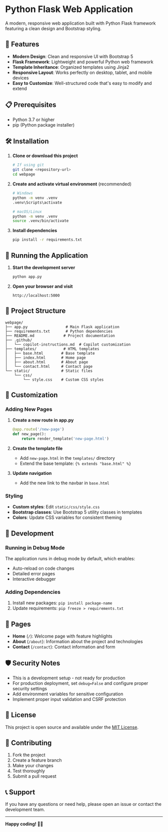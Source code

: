 # Python Flask Web Application

A modern, responsive web application built with Python Flask framework featuring a clean design and Bootstrap styling.

## 🚀 Features

- **Modern Design**: Clean and responsive UI with Bootstrap 5
- **Flask Framework**: Lightweight and powerful Python web framework
- **Template Inheritance**: Organized templates using Jinja2
- **Responsive Layout**: Works perfectly on desktop, tablet, and mobile devices
- **Easy to Customize**: Well-structured code that's easy to modify and extend

## 📋 Prerequisites

- Python 3.7 or higher
- pip (Python package installer)

## 🛠️ Installation

1. **Clone or download this project**
   ```bash
   # If using git
   git clone <repository-url>
   cd webpage
   ```

2. **Create and activate virtual environment** (recommended)
   ```bash
   # Windows
   python -m venv .venv
   .venv\Scripts\activate

   # macOS/Linux
   python -m venv .venv
   source .venv/bin/activate
   ```

3. **Install dependencies**
   ```bash
   pip install -r requirements.txt
   ```

## 🚀 Running the Application

1. **Start the development server**
   ```bash
   python app.py
   ```

2. **Open your browser and visit**
   ```
   http://localhost:5000
   ```

## 📁 Project Structure

```
webpage/
├── app.py                 # Main Flask application
├── requirements.txt       # Python dependencies
├── README.md             # Project documentation
├── .github/
│   └── copilot-instructions.md  # Copilot customization
├── templates/            # HTML templates
│   ├── base.html        # Base template
│   ├── index.html       # Home page
│   ├── about.html       # About page
│   └── contact.html     # Contact page
└── static/              # Static files
    └── css/
        └── style.css    # Custom CSS styles
```

## 🎨 Customization

### Adding New Pages

1. **Create a new route in app.py**
   ```python
   @app.route('/new-page')
   def new_page():
       return render_template('new-page.html')
   ```

2. **Create the template file**
   - Add `new-page.html` in the `templates/` directory
   - Extend the base template: `{% extends "base.html" %}`

3. **Update navigation**
   - Add the new link to the navbar in `base.html`

### Styling

- **Custom styles**: Edit `static/css/style.css`
- **Bootstrap classes**: Use Bootstrap 5 utility classes in templates
- **Colors**: Update CSS variables for consistent theming

## 🔧 Development

### Running in Debug Mode

The application runs in debug mode by default, which enables:
- Auto-reload on code changes
- Detailed error pages
- Interactive debugger

### Adding Dependencies

1. Install new packages: `pip install package-name`
2. Update requirements: `pip freeze > requirements.txt`

## 📱 Pages

- **Home** (`/`): Welcome page with feature highlights
- **About** (`/about`): Information about the project and technologies
- **Contact** (`/contact`): Contact information and form

## 🛡️ Security Notes

- This is a development setup - not ready for production
- For production deployment, set `debug=False` and configure proper security settings
- Add environment variables for sensitive configuration
- Implement proper input validation and CSRF protection

## 📄 License

This project is open source and available under the [MIT License](LICENSE).

## 🤝 Contributing

1. Fork the project
2. Create a feature branch
3. Make your changes
4. Test thoroughly
5. Submit a pull request

## 📞 Support

If you have any questions or need help, please open an issue or contact the development team.

---

**Happy coding! 🐍✨**

